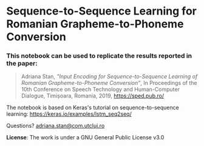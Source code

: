 # Sequence-to-Sequence Learning for Romanian Grapheme-to-Phoneme Conversion

### This notebook can be used to replicate the results reported in the paper: 

> Adriana Stan, *”Input Encoding for Sequence-to-Sequence Learning of Romanian Grapheme-to-Phoneme Conversion”*, In Proceedings of the 10th Conference on Speech Technology and Human-Computer Dialogue, Timișoara, Romania, 2019, https://sped.pub.ro/


The notebook is based on Keras's tutorial on sequence-to-sequence learning: https://keras.io/examples/lstm_seq2seq/

Questions? adriana.stan@com.utcluj.ro


**License**: The work is under a GNU General Public License v3.0
